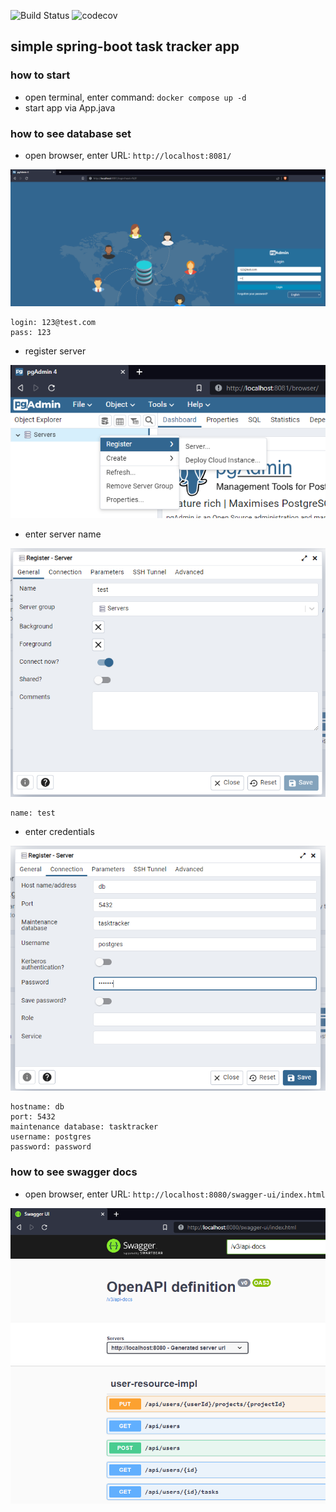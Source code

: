 ![Build Status](https://github.com/serj-maks/tasktracker/actions/workflows/ci.yml/badge.svg) ![codecov](https://codecov.io/gh/serj-maks/tasktracker/branch/main/graph/badge.svg?token=P7AUZZHWST)

## simple spring-boot task tracker app
### how to start
- open terminal, enter command: `docker compose up -d`
- start app via App.java

### how to see database set
- open browser, enter URL: `http://localhost:8081/`
  
![pgadmin-04](https://github.com/serj-maks/tasktracker/blob/main/readme-image/pgadmin-04.png?raw=true)
```
login: 123@test.com
pass: 123
```

- register server

![pgadmin-01](https://github.com/serj-maks/tasktracker/blob/main/readme-image/pgadmin-01.png?raw=true)

- enter server name

![pgadmin-02](https://github.com/serj-maks/tasktracker/blob/main/readme-image/pgadmin-02.png?raw=true)
```
name: test
```

- enter credentials
 
![pgadmin-03](https://github.com/serj-maks/tasktracker/blob/main/readme-image/pgadmin-03.png?raw=true)
```
hostname: db
port: 5432
maintenance database: tasktracker
username: postgres
password: password
```

### how to see swagger docs
- open browser, enter URL: `http://localhost:8080/swagger-ui/index.html`

![swagger-01](https://github.com/serj-maks/tasktracker/blob/main/readme-image/swagger-01.png?raw=true)
